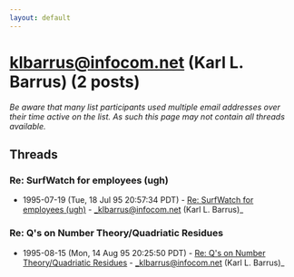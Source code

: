```yaml
---
layout: default
---
```


# klbarrus@infocom.net (Karl L. Barrus) (2 posts)

_Be aware that many list participants used multiple email addresses over their time active on the list. As such this page may not contain all threads available._

## Threads

### Re: SurfWatch for employees (ugh)
+ 1995-07-19 (Tue, 18 Jul 95 20:57:34 PDT) - [Re: SurfWatch for employees (ugh)](/archive/1995/07/d68435ba8ea7195695651e7a945c3f843366c8ce0f7348d1c5841d920094e9cd) - _klbarrus@infocom.net (Karl L. Barrus)_

### Re: Q's on Number Theory/Quadriatic Residues
+ 1995-08-15 (Mon, 14 Aug 95 20:25:50 PDT) - [Re: Q's on Number Theory/Quadriatic Residues](/archive/1995/08/6bccb833b1e0d6b3cc80d554bae4a5ebaf8f2d27000dfa4439c1d67348d4b70a) - _klbarrus@infocom.net (Karl L. Barrus)_

